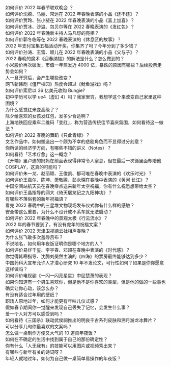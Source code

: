 如何评价 2022 年春节联欢晚会 ？  
如何评价沈腾、马丽、常远在 2022 年春晚表演的小品《还不还》？  
如何评价贾玲、张小斐在 2022 年春晚表演的小品《喜上加喜》？  
如何评价贾冰、沙溢、包贝尔等在 2022 春晚表演的《发红包》？  
如何评价 2022 年春晚新主持人马凡舒的亮相？  
如何评价郭冬临等在 2022 春晚表演的《休息区的故事》？  
2022 年支付宝集五福活动开奖，你集齐了吗？今年分到了多少钱？  
如何评价孙涛、王雷、颖儿在 2022 年春晚表演的小品《父与子》？  
2022 春晚的魔术《迎春纳福》的解法是什么？怎么做到的？  
小米股价再次破发，市值一年蒸发近 4000 亿，暴跌的原因有哪些？后续股票走势会如何？  
人一旦开窍后，会产生哪些改变？  
网飞新韩剧《僵尸校园》热度会超过《鱿鱼游戏》吗？  
如何评价索尼以 36 亿美元收购 Bungie?  
初中学历可以学 ue4（虚幻 4）吗？我家里穷，我想学这个来改变自己家里这种困境？  
为什么感觉红米变高级了？  
除夕给喜欢的女孩发红包，发多少合适啊？  
上海地铁回应乘车二维码「变红」，称为营造传统佳节喜庆氛围，如何看待这一做法？  
如何评价 2022 春晚的舞蹈《只此青绿》？  
文艺作品中，如何塑造出一个颇为不幸的悲剧角色而不显得过分刻意？  
你所读的经济学方向，有哪些不错的讲义（Notes）？  
如何看待「艺术疗愈」这一概念？  
《开端》里卢迪的妈妈在前面表现得非常令人窒息，但在最后一次循里面却陪他 COSPLAY，这真的可能吗？  
如何评价朱一龙、赵丽颖、王俊凯、郁可唯在春晚中表演的《欢乐时光》？  
如何评价王嘉尔、陈坤、萧敬腾、彭永琛在春晚中表演的《黄河 长江》？  
中国空间站航天员在春晚零点送来新年太空祝福，你有什么祝愿想带给太空？  
如何评价王晶指导的网大《倚天屠龙记之九阳神功》？  
有哪些不落俗套的新年祝福语？  
看完 2022 春晚中的三星堆文物现场发布仪式你有什么样的感触？  
安全带这么重要，为什么不设计成不系车就无法启动？  
如何评价 2022 年春晚中的景观太极《行云流水》？  
2022 年的春节要到了，有没有虎年的祝福文案？  
如何评价 2022 天津卫视德云社相声春晚？  
为什么张飞敢多次羞辱吕布？  
不说地名，如何用年夜饭证明你是哪个地方的人？  
如何评价易烊千玺、李宇春、邓超在春晚中表演的《时代感》？  
你觉得韩寒指导、沈腾刘昊然主演的《四海》的票房最终能够达到多少？  
中国药科大宣布允许人才潜心研究 10 年不发论文，可行性如何？如果是你你愿意这样做吗？  
如何评价电视剧《一闪一闪亮星星》中屈楚萧的表现？  
如果你知道有一个男生喜欢你，但是他不是你喜欢的类型，但是他的做的一些事也确实让你心动，该怎么办？  
有没有适合过年用的壁纸？  
职场人原地过年，如何才能更有年味儿仪式感？  
假如春节期间你一觉醒来发现自己丢失了记忆，会发生什么事？  
爱一个人对方可以感受到吗？  
如何看待《三国杀》联动武侯祠推出的明良千古系列皮肤和溯月游龙冰舞片？  
可以分享几句你最喜欢的文案吗？  
怎么做一桌制作方便又大气的 10 道菜年夜饭？  
如何在不确定的生活中找到属于自己的那份确定性？  
你有什么「人无我有」的技能可以用图片或视频秀出来？  
有哪些与新年有关的诗词呀？  
年轻人就地过年，如何为自己做一桌简单易操作的年夜饭？  

